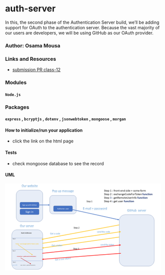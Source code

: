 # auth-server

In this, the second phase of the Authentication Server build, we’ll be adding support for OAuth to the authentication server. Because the vast majority of our users are developers, we will be using GitHub as our OAuth provider.

### Author: Osama Mousa
### Links and Resources

- [submission PR class-12](https://github.com/401-advanced-javascript-osama/api-server/pull/8)


### Modules
#### `Node.js` 
### Packages
#### `express` , `bcryptjs` , `dotenv` , `jsonwebtoken` , `mongoose` , `morgan` 

#### How to initialize/run your application

- click the link on the html page 


#### Tests

- check mongoose database to see the record

#### UML

![UML-Diagram](./uml/oauth.png)

